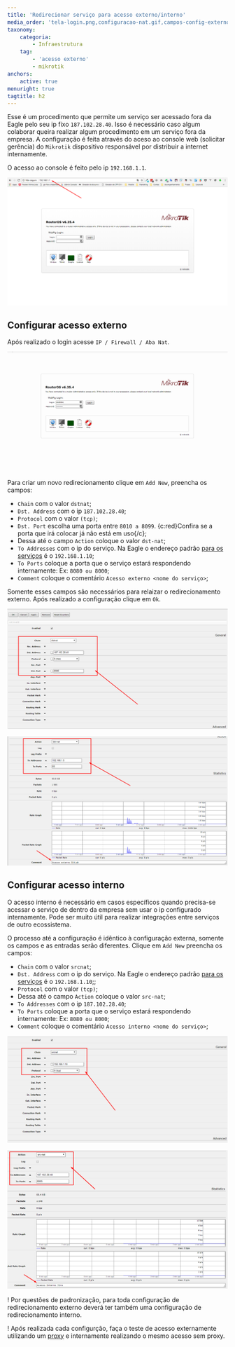 ```yaml
---
title: 'Redirecionar serviço para acesso externo/interno'
media_order: 'tela-login.png,configuracao-nat.gif,campos-config-externo.png,campos-config-externo2.png,campos-config-interno.png,campos-config-interno2.png'
taxonomy:
    categoria:
        - Infraestrutura
    tag:
        - 'acesso externo'
        - mikrotik
anchors:
    active: true
menuright: true
tagtitle: h2
---
```


Esse é um procedimento que permite um serviço ser acessado fora da Eagle pelo seu ip fixo `187.102.28.40`. Isso é necessário caso algum colaborar queira realizar algum procedimento em um serviço fora da empresa. A configuração é feita através do aceso ao console web (solicitar gerência) do `Mikrotik` dispositivo responsável por distribuir a internet internamente.

O acesso ao console é feito pelo ip `192.168.1.1`.

![Acesso ao Mikrotik](tela-login.png "Acesso ao Mikrotik")

## Configurar acesso externo

Após realizado o login acesse `IP / Firewall / Aba Nat`.

![Tela de configuração NAT](configuracao-nat.gif "Tela de configuração NAT")

Para criar um novo redirecionamento clique em `Add New`, preencha os campos:

* `Chain` com o valor `dstnat`;
* `Dst. Address` com o ip `187.102.28.40`;
* `Protocol` com o valor `(tcp)`;
* `Dst. Port` escolha uma porta entre `8010 a 8099`. {c:red}Confira se a porta que irá colocar já não está em uso{/c};
* Dessa até o campo `Action` coloque o valor `dst-nat`;
* `To Addresses` com o ip do serviço. Na Eagle o endereço padrão [para os serviços](https://ajuda.eagletecnologia.com/materiais/interno/infraestrutura/servidores) é o `192.168.1.10`;
* `To Ports` coloque a porta que o serviço estará respondendo internamente: Ex: `8080 ou 8000`;
* `Comment` coloque o comentário `Acesso externo <nome do serviço>`;

Somente esses campos são necessários para relaizar o redirecionamento externo. Após realizado a configuração clique em `Ok`.

![Configuração Redirecionamento Externo](campos-config-externo.png "Configuração Redirecionamento Externo")

![Configuração Redirecionamento Externo](campos-config-externo2.png "Configuração Redirecionamento Externo")

## Configurar acesso interno

O acesso interno é necessário em casos específicos quando precisa-se acessar o serviço de dentro da empresa sem usar o ip configurado internamente. Pode ser muito útil para realizar integrações entre serviços de outro ecossistema.

O processo até a configuração é idêntico à configuração externa, somente os campos e as entradas serão diferentes. Clique em `Add New` preencha os campos:

* `Chain` com o valor `srcnat`;
* `Dst. Address` com o ip do serviço. Na Eagle o endereço padrão [para os serviços](https://ajuda.eagletecnologia.com/materiais/interno/infraestrutura/servidores) é o `192.168.1.10`;;
* `Protocol` com o valor `(tcp)`;
* Dessa até o campo `Action` coloque o valor `src-nat`;
* `To Addresses` com o ip `187.102.28.40`;
* `To Ports` coloque a porta que o serviço estará respondendo internamente: Ex: `8080 ou 8000`;
* `Comment` coloque o comentário `Acesso interno <nome do serviço>`;

![Configuração Redirecionamento Interno](campos-config-interno.png "Configuração Redirecionamento Interno")

![Configuração Redirecionamento Interno](campos-config-interno2.png "Configuração Redirecionamento Interno")

! Por questões de padronização, para toda configuração de redirecionamento externo deverá ter também uma configuração de redirecionamento interno.

! Após realizada cada configurção, faça o teste de acesso externamente utilizando um [proxy](https://www.proxysite.com/) e internamente realizando o mesmo acesso sem proxy.
